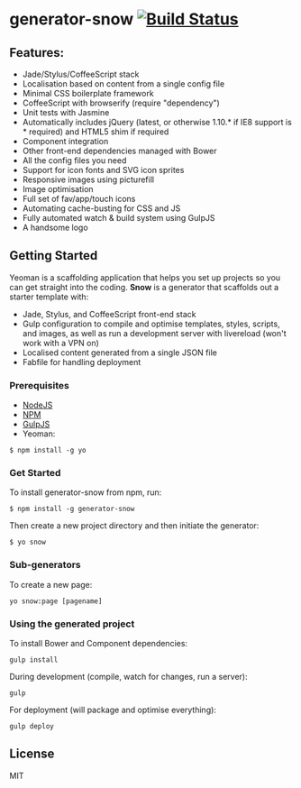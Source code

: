 # generator-snow [![Build Status](https://secure.travis-ci.org/darryl-snow/generator-snow.png?branch=master)](https://travis-ci.org/darryl-snow/generator-snow)

## Features:
* Jade/Stylus/CoffeeScript stack
* Localisation based on content from a single config file
* Minimal CSS boilerplate framework
* CoffeeScript with browserify (require "dependency")
* Unit tests with Jasmine
* Automatically includes jQuery (latest, or otherwise 1.10.* if IE8 support is * required) and HTML5 shim if required
* Component integration
* Other front-end dependencies managed with Bower
* All the config files you need
* Support for icon fonts and SVG icon sprites
* Responsive images using picturefill
* Image optimisation
* Full set of fav/app/touch icons
* Automating cache-busting for CSS and JS
* Fully automated watch & build system using GulpJS
* A handsome logo


## Getting Started

Yeoman is a scaffolding application that helps you set up projects so you can get straight into the coding. **Snow** is a generator that scaffolds out a starter template with:

* Jade, Stylus, and CoffeeScript front-end stack
* Gulp configuration to compile and optimise templates, styles, scripts, and images, as well as run a development server with livereload (won't work with a VPN on)
* Localised content generated from a single JSON file
* Fabfile for handling deployment

### Prerequisites

* [NodeJS](https://nodejs.org)
* [NPM](https://npmjs.org)
* [GulpJS](http://gulpjs.com)
* Yeoman:

```
$ npm install -g yo
```

### Get Started

To install generator-snow from npm, run:

```
$ npm install -g generator-snow
```

Then create a new project directory and then initiate the generator:

```
$ yo snow
```

### Sub-generators

To create a new page:

```
yo snow:page [pagename]
```

### Using the generated project

To install Bower and Component dependencies:

```
gulp install
```

During development (compile, watch for changes, run a server):

```
gulp
```

For deployment (will package and optimise everything):

```
gulp deploy
```

## License

MIT